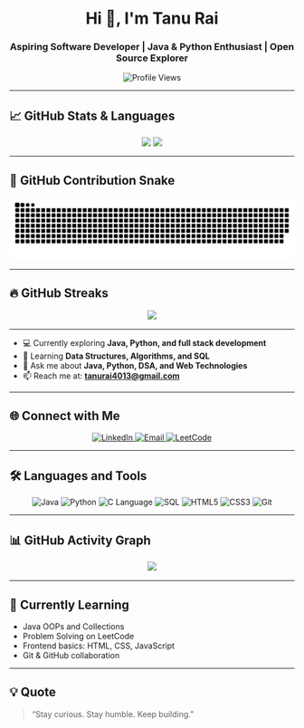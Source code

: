 <h1 align="center">Hi 👋, I'm Tanu Rai</h1>
<h3 align="center">Aspiring Software Developer | Java & Python Enthusiast | Open Source Explorer</h3>

<p align="center">
  <img src="https://komarev.com/ghpvc/?username=tanurai4013&label=Profile%20views&color=0e75b6&style=flat" alt="Profile Views" />
</p>

---

## 📈 GitHub Stats & Languages

<p align="center">
  <img src="https://github-readme-stats.vercel.app/api?username=tanurai4013&show_icons=true&theme=github_dark" width="420" />
  <img src="https://github-readme-stats.vercel.app/api/top-langs/?username=tanurai4013&layout=compact&theme=github_dark" width="380" />
</p>

---
## 🐍 GitHub Contribution Snake



<!-- Snake -->
<div align="center">
  
  ![snake gif](https://github.com/Shivi7757/Shivi7757/blob/output/github-snake-dark.svg)
</div>

---

## 🔥 GitHub Streaks

<p align="center">
  <img src="https://github-readme-streak-stats.herokuapp.com/?user=tanurai4013&theme=github-dark-blue" width="600" />
</p>

---

- 💻 Currently exploring **Java, Python, and full stack development**
- 🌱 Learning **Data Structures, Algorithms, and SQL**
- 💬 Ask me about **Java, Python, DSA, and Web Technologies**
- 📫 Reach me at: **tanurai4013@gmail.com**

---

## 🌐 Connect with Me

<p align="center">
  <a href="https://www.linkedin.com/in/tanu-rai-2234a6229/" target="_blank">
    <img height="40" src="https://img.shields.io/badge/LinkedIn-0A66C2?style=for-the-badge&logo=linkedin&logoColor=white" title="LinkedIn" />
  </a>
  <a href="mailto:tanurai4013@gmail.com">
    <img height="40" src="https://img.shields.io/badge/Gmail-EA4335?style=for-the-badge&logo=gmail&logoColor=white" title="Email" />
  </a>
  <a href="https://leetcode.com/u/123Tanu-Rai/" target="_blank">
    <img height="40" src="https://img.shields.io/badge/LeetCode-FFA116?style=for-the-badge&logo=leetcode&logoColor=black" title="LeetCode" />
  </a>
</p>

---

## 🛠️ Languages and Tools

<p align="center">
  <img height="40" src="https://img.shields.io/badge/Java-ED8B00?style=for-the-badge&logo=java&logoColor=white" title="Java" />
  <img height="40" src="https://img.shields.io/badge/Python-3776AB?style=for-the-badge&logo=python&logoColor=white" title="Python" />
  <img height="40" src="https://img.shields.io/badge/C-00599C?style=for-the-badge&logo=c&logoColor=white" title="C Language" />
  <img height="40" src="https://img.shields.io/badge/SQL-4479A1?style=for-the-badge&logo=mysql&logoColor=white" title="SQL" />
  <img height="40" src="https://img.shields.io/badge/HTML5-E34F26?style=for-the-badge&logo=html5&logoColor=white" title="HTML5" />
  <img height="40" src="https://img.shields.io/badge/CSS3-1572B6?style=for-the-badge&logo=css3&logoColor=white" title="CSS3" />
  <img height="40" src="https://img.shields.io/badge/Git-F05032?style=for-the-badge&logo=git&logoColor=white" title="Git" />
</p>

---

## 📊 GitHub Activity Graph

<p align="center">
  <img src="https://github-readme-activity-graph.vercel.app/graph?username=tanurai4013&theme=github-compact" width="800" />
</p>

---

## 🎯 Currently Learning

- Java OOPs and Collections
- Problem Solving on LeetCode
- Frontend basics: HTML, CSS, JavaScript
- Git & GitHub collaboration

---

## 💡 Quote

> “Stay curious. Stay humble. Keep building.”
